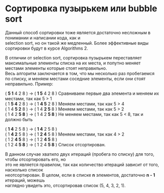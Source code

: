 # Сортировка пузырькем или bubble sort  

Данный способ сортировки тоже является достаточно несложным в понимании и написании кода, как и  
selection sort, но он такой же медленный. Более эффективные виды сортировки будут в курсе Algorithms 2.  

В отличии от selection sort, сортировка пузырькем переставляет максимальные элементы списка на их места, и попутно меняет  
местами элементы которые стоят неправильно.  
Весь алгоритм заключается в том, что мы несколько раз пробегаемся по списку, и меняем местами соседние элементы, если они стоят  
неправильно. Пример:  

( **5 1** 4 2 8 ) → ( **1 5** 4 2 8 ) Сравниваем первые два элемента и меняем их местами, так как 5 > 1  
( 1 **5 4** 2 8 ) → ( 1 **4 5** 2 8 ) Меняем местами, так как 5 > 4  
( 1 4 **5 2** 8 ) → ( 1 4 **2 5** 8 ) Меняем местами, так как 5 > 2  
( 1 4 2 **5 8** ) → ( 1 4 2 **5 8** ) Не меняем местами, так как 5 < 8, так и должно быть  

( **1 4** 2 5 8 ) → ( **1 4** 2 5 8 )  
( 1 **4 2** 5 8 ) → ( 1 **2 4** 5 8 ) Меняем местами, так как 4 > 2  
( 1 2 **4 5** 8 ) → ( 1 2 **4 5** 8 )  
( 1 2 4 **5 8** ) → ( 1 2 4 **5 8** ) Список отсортирован.  

В данном случае хватило двух итераций (пробега по списку) для того, чтобы отсортировать его, но  
это не является правилом, так как количество итераций зависит от того, насколько список  
неотсортирован. В целом, если в списке **n** элементов, достаточно **n - 1** итераций, можешь  
наглядно увидеть это, отсортировав список (5, 4, 3, 2, 1). 

